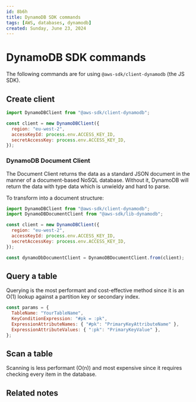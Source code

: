 ```yaml
---
id: 8b6h
title: DynamoDB SDK commands
tags: [AWS, databases, dynamodb]
created: Sunday, June 23, 2024
---
```


# DynamoDB SDK commands

The following commands are for using `@aws-sdk/client-dynamodb` (the JS SDK).

## Create client

```js
import DynamoDBClient from "@aws-sdk/client-dynamodb";

const client = new DynamoDBClient({
  region: "eu-west-2",
  accessKeyId: process.env.ACCESS_KEY_ID,
  secretAccessKey: process.env.ACCESS_KEY_ID,
});
```

### DynamoDB Document Client

The Document Client returns the data as a standard JSON document in the manner
of a document-based NoSQL database. Without it, DynamoDB will return the data
with type data which is unwieldy and hard to parse.

To transform into a document structure:

```js
import DynamoDBClient from "@aws-sdk/client-dynamodb";
import DynamoDBDocumentClient from "@aws-sdk/lib-dynamodb";

const client = new DynamoDBClient({
  region: "eu-west-2",
  accessKeyId: process.env.ACCESS_KEY_ID,
  secretAccessKey: process.env.ACCESS_KEY_ID,
});

const dynamoDbDocumentClient = DynamoDBDocumentClient.from(client);
```

## Query a table

Querying is the most performant and cost-effective method since it is an O(1)
lookup against a partition key or secondary index.

```js
const params = {
  TableName: "YourTableName",
  KeyConditionExpression: "#pk = :pk",
  ExpressionAttributeNames: { "#pk": "PrimaryKeyAttributeName" },
  ExpressionAttributeValues: { ":pk": "PrimaryKeyValue" },
};
```

## Scan a table

Scanning is less performant (O(n)) and most expensive since it requires checking
every item in the database.

## Related notes
